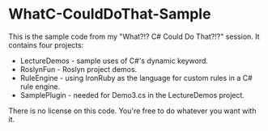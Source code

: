 WhatC-CouldDoThat-Sample
========================

This is the sample code from my &quot;What?!? C# Could Do That?!?&quot; session.
It contains four projects:
- LectureDemos - sample uses of C#'s dynamic keyword.
- RoslynFun - Roslyn project demos.
- RuleEngine - using IronRuby as the language for custom rules in a C# rule engine.
- SamplePlugin - needed for Demo3.cs in the LectureDemos project.

There is no license on this code. You're free to do whatever you want with it.
